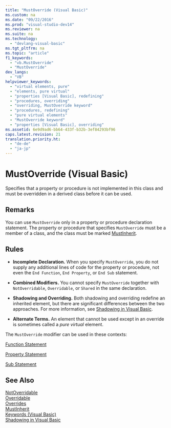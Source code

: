 ```yaml
---
title: "MustOverride (Visual Basic)"
ms.custom: na
ms.date: "09/22/2016"
ms.prod: "visual-studio-dev14"
ms.reviewer: na
ms.suite: na
ms.technology: 
  - "devlang-visual-basic"
ms.tgt_pltfrm: na
ms.topic: "article"
f1_keywords: 
  - "vb.MustOverride"
  - "MustOverride"
dev_langs: 
  - "VB"
helpviewer_keywords: 
  - "virtual elements, pure"
  - "elements, pure virtual"
  - "properties [Visual Basic], redefining"
  - "procedures, overriding"
  - "overriding, MustOverride keyword"
  - "procedures, redefining"
  - "pure virtual elements"
  - "MustOverride keyword"
  - "properties [Visual Basic], overriding"
ms.assetid: 6e9d9ad6-bb64-433f-b32b-3ef84293bf96
caps.latest.revision: 21
translation.priority.ht: 
  - "de-de"
  - "ja-jp"
---
```

# MustOverride (Visual Basic)
Specifies that a property or procedure is not implemented in this class and must be overridden in a derived class before it can be used.  
  
## Remarks  
 You can use `MustOverride` only in a property or procedure declaration statement. The property or procedure that specifies `MustOverride` must be a member of a class, and the class must be marked [MustInherit](../vs140/mustinherit--visual-basic-.md).  
  
## Rules  
  
-   **Incomplete Declaration.** When you specify `MustOverride`, you do not supply any additional lines of code for the property or procedure, not even the `End Function`, `End Property`, or `End Sub` statement.  
  
-   **Combined Modifiers.** You cannot specify `MustOverride` together with `NotOverridable`, `Overridable`, or `Shared` in the same declaration.  
  
-   **Shadowing and Overriding.** Both shadowing and overriding redefine an inherited element, but there are significant differences between the two approaches. For more information, see [Shadowing in Visual Basic](../vs140/shadowing-in-visual-basic.md).  
  
-   **Alternate Terms.** An element that cannot be used except in an override is sometimes called a *pure virtual* element.  
  
 The `MustOverride` modifier can be used in these contexts:  
  
 [Function Statement](../vs140/function-statement--visual-basic-.md)  
  
 [Property Statement](../vs140/property-statement.md)  
  
 [Sub Statement](../vs140/sub-statement--visual-basic-.md)  
  
## See Also  
 [NotOverridable](../vs140/notoverridable--visual-basic-.md)   
 [Overridable](../vs140/overridable--visual-basic-.md)   
 [Overrides](../vs140/overrides--visual-basic-.md)   
 [MustInherit](../vs140/mustinherit--visual-basic-.md)   
 [Keywords (Visual Basic)](../vs140/keywords--visual-basic-.md)   
 [Shadowing in Visual Basic](../vs140/shadowing-in-visual-basic.md)